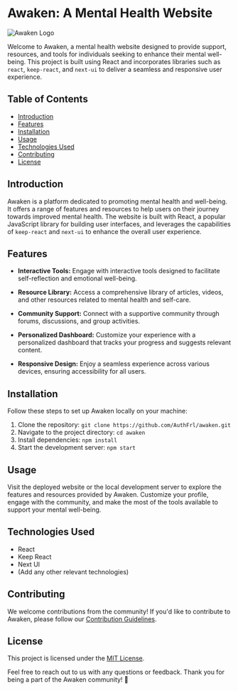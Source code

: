 # Awaken: A Mental Health Website

![Awaken Logo](link_to_logo.png)

Welcome to Awaken, a mental health website designed to provide support, resources, and tools for individuals seeking to enhance their mental well-being. This project is built using React and incorporates libraries such as `react`, `keep-react`, and `next-ui` to deliver a seamless and responsive user experience.

## Table of Contents

- [Introduction](#introduction)
- [Features](#features)
- [Installation](#installation)
- [Usage](#usage)
- [Technologies Used](#technologies-used)
- [Contributing](#contributing)
- [License](#license)

## Introduction

Awaken is a platform dedicated to promoting mental health and well-being. It offers a range of features and resources to help users on their journey towards improved mental health. The website is built with React, a popular JavaScript library for building user interfaces, and leverages the capabilities of `keep-react` and `next-ui` to enhance the overall user experience.

## Features

- **Interactive Tools:** Engage with interactive tools designed to facilitate self-reflection and emotional well-being.

- **Resource Library:** Access a comprehensive library of articles, videos, and other resources related to mental health and self-care.

- **Community Support:** Connect with a supportive community through forums, discussions, and group activities.

- **Personalized Dashboard:** Customize your experience with a personalized dashboard that tracks your progress and suggests relevant content.

- **Responsive Design:** Enjoy a seamless experience across various devices, ensuring accessibility for all users.

## Installation

Follow these steps to set up Awaken locally on your machine:

1. Clone the repository: `git clone https://github.com/AuthFrl/awaken.git`
2. Navigate to the project directory: `cd awaken`
3. Install dependencies: `npm install`
4. Start the development server: `npm start`

## Usage

Visit the deployed website or the local development server to explore the features and resources provided by Awaken. Customize your profile, engage with the community, and make the most of the tools available to support your mental well-being.

## Technologies Used

- React
- Keep React
- Next UI
- (Add any other relevant technologies)

## Contributing

We welcome contributions from the community! If you'd like to contribute to Awaken, please follow our [Contribution Guidelines](CONTRIBUTING.md).

## License

This project is licensed under the [MIT License](LICENSE).

Feel free to reach out to us with any questions or feedback. Thank you for being a part of the Awaken community! 🌟
